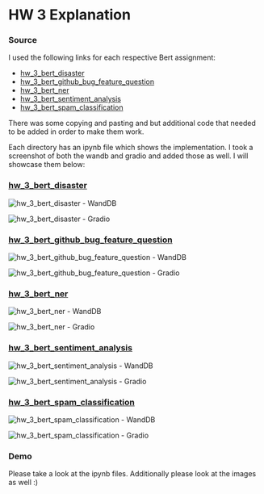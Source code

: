 # HW 3 Explanation

### Source

I used the following links for each respective Bert assignment:

- [hw_3_bert_disaster](https://www.kaggle.com/xhlulu/disaster-nlp-keras-bert-using-tfhub/notebook)
- [hw_3_bert_github_bug_feature_question](https://www.analyticsvidhya.com/blog/2020/10/simple-text-multi-classification-task-using-keras-bert/)
- [hw_3_bert_ner](https://www.depends-on-the-definition.com/named-entity-recognition-with-bert/)
- [hw_3_bert_sentiment_analysis](https://towardsdatascience.com/sentiment-analysis-in-10-minutes-with-bert-and-hugging-face-294e8a04b671)
- [hw_3_bert_spam_classification](https://www.analyticsvidhya.com/blog/2021/09/performing-email-spam-detection-using-bert-in-python/)

There was some copying and pasting and but additional code that needed to be added in order to make them work. 

Each directory has an ipynb file which shows the implementation. I took a screenshot of both the wandb and gradio and added those as well. I will showcase them below:

### [hw_3_bert_disaster](https://github.com/wasaequreshi/CMPE-297-ET/blob/master/hw3/hw_3_bert_disaster/hw_3_bert_disaster.ipynb)

![hw_3_bert_disaster - WandDB](./hw_3_bert_disaster/hw_3_bert_disaster_wandb.png)

![hw_3_bert_disaster - Gradio](./hw_3_bert_disaster/hw_3_bert_disaster_gradio.png)

### [hw_3_bert_github_bug_feature_question](https://github.com/wasaequreshi/CMPE-297-ET/blob/master/hw3/hw_3_bert_github_bug_feature_question/hw_3_bert_github_bug_feature_question.ipynb)

![hw_3_bert_github_bug_feature_question - WandDB](./hw_3_bert_github_bug_feature_question/hw_3_bert_github_bug_feature_question_wandb.png)

![hw_3_bert_github_bug_feature_question - Gradio](./hw_3_bert_github_bug_feature_question/hw_3_bert_github_bug_feature_question_gradio.png)

### [hw_3_bert_ner](https://github.com/wasaequreshi/CMPE-297-ET/blob/master/hw3/hw_3_bert_ner/hw_3_bert_ner.ipynb)

![hw_3_bert_ner - WandDB](./hw_3_bert_ner/hw_3_bert_ner_wandb.png)

![hw_3_bert_ner - Gradio](./hw_3_bert_ner/hw_3_bert_ner_gradio.png)

### [hw_3_bert_sentiment_analysis](https://github.com/wasaequreshi/CMPE-297-ET/blob/master/hw3/hw_3_bert_sentiment_analysis/hw_3_bert_sentiment_analysis.ipynb)

![hw_3_bert_sentiment_analysis - WandDB](./hw_3_bert_sentiment_analysis/hw_3_bert_sentiment_analysis_wandb.png)

![hw_3_bert_sentiment_analysis - Gradio](./hw_3_bert_sentiment_analysis/hw_3_bert_sentiment_analysis_gradio.png)

### [hw_3_bert_spam_classification](https://github.com/wasaequreshi/CMPE-297-ET/blob/master/hw3/hw_3_bert_spam_classification/hw_3_bert_spam_classification.ipynb)

![hw_3_bert_spam_classification - WandDB](./hw_3_bert_spam_classification/hw_3_bert_spam_classification_wandb.png)

![hw_3_bert_spam_classification - Gradio](./hw_3_bert_spam_classification/hw_3_bert_spam_classification_gradio.png)

### Demo

Please take a look at the ipynb files. Additionally please look at the images as well :)